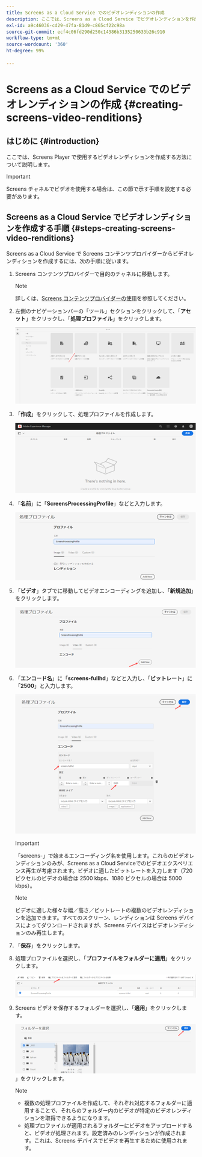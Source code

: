 ```yaml
---
title: Screens as a Cloud Service でのビデオレンディションの作成
description: ここでは、Screens as a Cloud Service でビデオレンディションを作成する方法について説明します。
exl-id: a9c46036-cd29-47fa-81d9-c865cf22c98a
source-git-commit: ecf4c06fd290d250c14386b3135250633b26c910
workflow-type: tm+mt
source-wordcount: '360'
ht-degree: 99%

---
```


# Screens as a Cloud Service でのビデオレンディションの作成 {#creating-screens-video-renditions}

## はじめに {#introduction}

ここでは、Screens Player で使用するビデオレンディションを作成する方法について説明します。

>[!IMPORTANT]
>Screens チャネルでビデオを使用する場合は、この節で示す手順を設定する必要があります。

## Screens as a Cloud Service でビデオレンディションを作成する手順 {#steps-creating-screens-video-renditions}

Screens as a Cloud Service で Screens コンテンツプロバイダーからビデオレンディションを作成するには、次の手順に従います。

1. Screens コンテンツプロバイダーで目的のチャネルに移動します。

   >[!NOTE]
   >詳しくは、[Screens コンテンツプロバイダーの使用](https://experienceleague.adobe.com/docs/experience-manager-cloud-service/content/screens-as-cloud-service/configure-screens-cloud/using-screens-content-provider.html#screens-content-provider)を参照してください。

1. 左側のナビゲーションバーの「ツール」セクションをクリックして、「**アセット**」をクリックし、「**処理プロファイル**」をクリックします。

   ![処理プロファイルをクリック](/help/screens-cloud/assets/configure/screens-cp-3.png)

1. 「**作成**」をクリックして、処理プロファイルを作成します。

   ![「作成」をクリック](/help/screens-cloud/assets/configure/screens-video-2.png)

1. 「**名前**」に「**ScreensProcessingProfile**」などと入力します。

   ![「名前」フィールドがハイライト表示された処理プロファイルダイアログボックス](/help/screens-cloud/assets/configure/screens-video-3.png)

1. 「**ビデオ**」タブでに移動してビデオエンコーディングを追加し、「**新規追加**」をクリックします。

   ![「新規追加」ボタンがハイライト表示された処理プロファイルダイアログボックス](/help/screens-cloud/assets/configure/screens-video-4a.png)

1. 「**エンコード名**」に「**screens-fullhd**」などと入力し、「**ビットレート**」に「**2500**」と入力します。

   ![「保存」ボタンがハイライト表示された処理プロファイルダイアログボックス](/help/screens-cloud/assets/configure/screens-video-4.png)

   >[!IMPORTANT]
   >「screens-」で始まるエンコーディング名を使用します。これらのビデオレンディションのみが、Screens as a Cloud Serviceでのビデオエクスペリエンス再生が考慮されます。ビデオに適したビットレートを入力します（720 ピクセルのビデオの場合は 2500 kbps、1080 ピクセルの場合は 5000 kbps）。

   >[!NOTE]
   >ビデオに適した様々な幅／高さ／ビットレートの複数のビデオレンディションを追加できます。すべてのスクリーン、レンディションは Screens デバイスによってダウンロードされますが、Screens デバイスはビデオレンディションのみ再生します。

1. 「**保存**」をクリックします。

1. 処理プロファイルを選択し、「**プロファイルをフォルダーに適用**」をクリックします。

   ![プロファイルをフォルダーに適用](/help/screens-cloud/assets/configure/screens-video-5.png)

1. Screens ビデオを保存するフォルダーを選択し、「**適用**」をクリックします。

   ![「適用](/help/screens-cloud/assets/configure/screens-video-6.png)」をクリックします。

   >[!NOTE]
   >
   >* 複数の処理プロファイルを作成して、それぞれ対応するフォルダーに適用することで、それらのフォルダー内のビデオが特定のビデオレンディションを取得できるようになります。
   >* 処理プロファイルが適用されるフォルダーにビデオをアップロードすると、ビデオが処理されます。設定済みのレンディションが作成されます。これは、Screens デバイスでビデオを再生するために使用されます。
